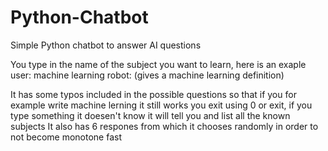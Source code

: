 # Python-Chatbot
Simple Python chatbot to answer AI questions

You type in the name of the subject you want to learn, here is an exaple
user: machine learning
robot: (gives a machine learning definition)

It has some typos included in the possible questions so that if you for example write machine lerning it still works
you exit using 0 or exit, if you type something it doesen't know it will tell you and list all the known subjects
It also has 6 respones from which it chooses randomly in order to not become monotone fast
